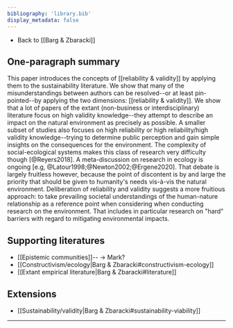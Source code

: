 ```yaml
---
bibliography: 'library.bib'
display_metadata: false
---
```


* Back to [[Barg & Zbaracki]]

## One-paragraph summary

This paper introduces the concepts of [[reliability & validity]] by applying them to the sustainability literature. We show that many of the misunderstandings between authors can be resolved--or at least pin-pointed--by applying the two dimensions: [[reliability & validity]]. We show that a lot of papers of the extant (non-business or interdisciplinary) literature focus on high validity knowledge--they attempt to describe an impact on the natural environment as precisely as possible. A smaller subset of studies also focuses on high reliability or high reliability/high validity knowledge--trying to determine public perception and gain simple insights on the consequences for the environment. The complexity of social-ecological systems makes this class of research very difficulty though [@Reyers2018]. A meta-discussion on research in ecology is ongoing [e.g, @Latour1998;@Newton2002;@Ergene2020]. That debate is largely fruitless however, because the point of discontent is by and large the priority that should be given to humanity's needs vis-à-vis the natural environment. Deliberation of reliability and validity suggests a more fruitious approach: to take prevailing societal understandings of the human-nature relationship as a reference point when considering when conducting research on the environment. That includes in particular research on "hard" barriers with regard to mitigating environmental impacts.

## Supporting literatures
* [[Epistemic communities]]-- -> Mark?
* [[Constructivism/ecology|Barg & Zbaracki#constructivism-ecology]]
* [[Extant empirical literature|Barg & Zbaracki#literature]]

## Extensions
* [[Sustainability/validity|Barg & Zbaracki#sustainability-viability]]

---
